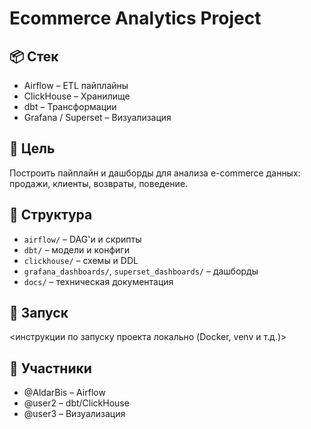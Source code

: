 # Ecommerce Analytics Project

## 📦 Стек
- Airflow – ETL пайплайны
- ClickHouse – Хранилище
- dbt – Трансформации
- Grafana / Superset – Визуализация

## 🧠 Цель
Построить пайплайн и дашборды для анализа e-commerce данных: продажи, клиенты, возвраты, поведение.

## 📁 Структура
- `airflow/` – DAG'и и скрипты
- `dbt/` – модели и конфиги
- `clickhouse/` – схемы и DDL
- `grafana_dashboards/`, `superset_dashboards/` – дашборды
- `docs/` – техническая документация

## 🚀 Запуск
<инструкции по запуску проекта локально (Docker, venv и т.д.)>

## 👥 Участники
- @AldarBis – Airflow
- @user2 – dbt/ClickHouse
- @user3 – Визуализация

